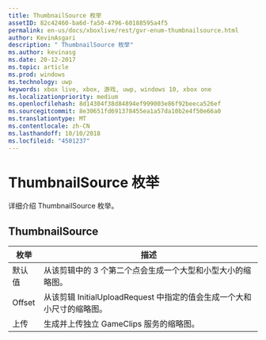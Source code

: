 ```yaml
---
title: ThumbnailSource 枚举
assetID: 82c42460-ba6d-fa50-4796-60188595a4f5
permalink: en-us/docs/xboxlive/rest/gvr-enum-thumbnailsource.html
author: KevinAsgari
description: " ThumbnailSource 枚举"
ms.author: kevinasg
ms.date: 20-12-2017
ms.topic: article
ms.prod: windows
ms.technology: uwp
keywords: xbox live, xbox, 游戏, uwp, windows 10, xbox one
ms.localizationpriority: medium
ms.openlocfilehash: 8d14304f38d84894ef999003e86f92beeca526ef
ms.sourcegitcommit: 8e30651fd691378455ea1a57da10b2e4f50e66a0
ms.translationtype: MT
ms.contentlocale: zh-CN
ms.lasthandoff: 10/10/2018
ms.locfileid: "4501237"
---
```

# <a name="thumbnailsource-enumeration"></a>ThumbnailSource 枚举
详细介绍 ThumbnailSource 枚举。 
<a id="ID4ER"></a>

 
## <a name="thumbnailsource"></a>ThumbnailSource
 
| <b>枚举</b>| <b>描述</b>| 
| --- | --- | 
| 默认值| 从该剪辑中的 3 个第二个点会生成一个大型和小型大小的缩略图。| 
| Offset| 从该剪辑 InitialUploadRequest 中指定的值会生成一个大和小尺寸的缩略图。| 
| 上传| 生成并上传独立 GameClips 服务的缩略图。| 
  